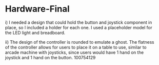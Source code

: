 # Hardware-Final
i) I needed a design that could hold the button and joystick component in place, so I included a holder for each one. I used a placeholder model for the LED light and breadboard.

ii) The design of the controller is rounded to emulate a ghost. The flatness of the controller allows for users to place it on a table to use, similar to arcade machine with joysticks, since users would have 1 hand on the joystick and 1 hand on the button.
100754129
